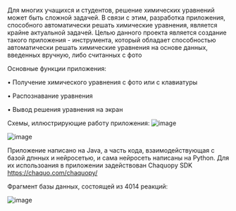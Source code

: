 Для многих учащихся и студентов, решение химических уравнений может быть сложной задачей. 
В связи с этим, разработка приложения, способного автоматически решать химические уравнения, является крайне актуальной задачей. 
Целью данного проекта является создание такого приложения - инструмента, который обладает способностью автоматически решать химические уравнения на основе данных, введенных вручную, либо считанных с фото

Основные функции приложения: 

  •	Получение химического уравнения с фото или с клавиатуры
  
  •	Распознавание уравнения
  
  •	Вывод решения уравнения на экран

  Схемы, иллюстрирующие работу приложения:
![image](https://github.com/Orboobs/PhotoChem/assets/88493905/0d561243-43b9-49e5-8602-9429deefd5cc)


![image](https://github.com/Orboobs/PhotoChem/assets/88493905/736d6f9a-c5d5-4063-8fe0-00af00435a12)

Приложение написано на Java, а часть кода, взаимодействующая с базой дпнных и нейросетью, и сама нейросеть написаны на Python.
Для их использоания в приложении задействован Chaquopy SDK https://chaquo.com/chaquopy/

Фрагмент базы данных, состоящей из 4014 реакций:

![image](https://github.com/Orboobs/PhotoChem/assets/88493905/00137d9e-b30b-47c4-b5e4-190cf6fa97ff)
